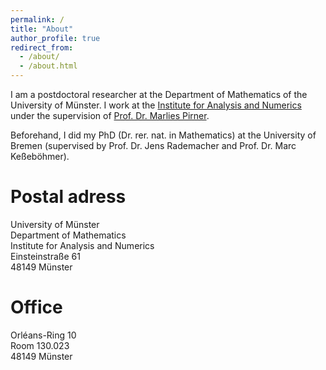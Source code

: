 ```yaml
---
permalink: /
title: "About"
author_profile: true
redirect_from: 
  - /about/
  - /about.html
---
```

I am a postdoctoral researcher at the Department of Mathematics of the University of Münster. I work at the [Institute for Analysis and Numerics](https://www.uni-muenster.de/AMM/en/index.shtml) under the supervision of [Prof. Dr. Marlies Pirner](https://www.uni-muenster.de/AMM/en/Pirner/index.shtml).

Beforehand, I did my PhD (Dr. rer. nat. in Mathematics) at the University of Bremen (supervised by Prof. Dr. Jens Rademacher and Prof. Dr. Marc Keßeböhmer).

Postal adress
======
University of Münster\
Department of Mathematics\
Institute for Analysis and Numerics\
Einsteinstraße 61\
48149 Münster

Office
======
Orléans-Ring 10\
Room 130.023\
48149 Münster

